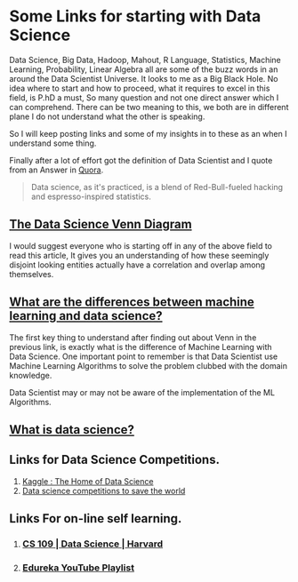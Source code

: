 # Some Links for starting with Data Science #


Data Science, Big Data, Hadoop, Mahout, R Language, Statistics, Machine Learning, Probability, Linear Algebra all are some of the buzz words in an around the Data Scientist Universe. It looks to me as a Big Black Hole. No idea where to start and how to proceed, what it requires to excel in this field, is P.hD a must, So many question and not one direct answer which I can comprehend. There can be two meaning to this, we both are in different plane I do not understand what the other is speaking.

So I will keep posting links and some of my insights in to these as an when I understand some thing.

Finally after a lot of effort got the definition of Data Scientist and I quote from an Answer in [Quora](http://qr.ae/lYWA5). 

> Data science, as it's practiced, is a blend of Red-Bull-fueled hacking and espresso-inspired statistics.

## [The Data Science Venn Diagram ](http://drewconway.com/zia/2013/3/26/the-data-science-venn-diagram) ##

I would suggest everyone who is starting off in any of the above field to read this article, It gives you an understanding of how these seemingly disjoint looking entities actually have a correlation and overlap among themselves.

## [What are the differences between machine learning and data science?](http://qr.ae/lYomH) ##
The first key thing to understand after finding out about Venn in the previous link, is exactly what is the difference of Machine Learning with Data Science. One important point to remember is that Data Scientist use Machine Learning Algorithms to solve the problem clubbed with the domain knowledge.

Data Scientist may or may not be aware of the implementation of the ML Algorithms.

## [What is data science?](http://radar.oreilly.com/2010/06/what-is-data-science.html) ##


## Links for Data Science Competitions. ##

1. [Kaggle : The Home of Data Science ](https://www.kaggle.com/) 
2. [Data science competitions to save the world](http://www.drivendata.org/)


## Links For on-line self learning. ##

1. ### [CS 109 | Data Science | Harvard ](http://cs109.github.io/2014/) ###
2. ### [Edureka YouTube Playlist](https://www.youtube.com/user/edurekaIN/playlists) ###




